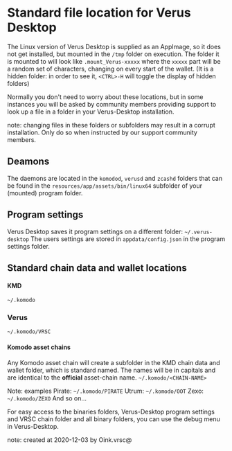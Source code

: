 
# Standard file location for Verus Desktop

The Linux version of Verus Desktop is supplied as an AppImage, so it does not get installed, but mounted in the `/tmp` folder on execution.
The folder it is mounted to will look like `.mount_Verus-xxxxx` where the `xxxxx` part will be a random set of characters, changing on every start of the wallet.
(It is a hidden folder: in order to see it, `<CTRL>-H` will toggle the display of hidden folders)

Normally you don't need to worry about these locations, but in some instances you will be asked by community members providing support to look up a file in a folder in your Verus-Desktop installation.

note: changing files in these folders or subfolders may result in a corrupt installation. Only do so when instructed by our support community members.

## Deamons

The daemons are located in the `komodod`, `verusd` and `zcashd` folders that can be found in the
`resources/app/assets/bin/linux64` subfolder of your (mounted) program folder.

## Program settings

Verus Desktop saves it program settings on a different folder:
`~/.verus-desktop`
The users settings are stored in `appdata/config.json` in the program settings folder.

## Standard chain data and wallet locations

#### KMD

`~/.komodo`

### Verus

`~/.komodo/VRSC`

#### Komodo asset chains
Any Komodo asset chain will create a subfolder in the KMD chain data and wallet folder, which is standard named. The names will be in capitals and are identical to the **official** asset-chain name.
`~/.komodo/<CHAIN-NAME>`

Note: examples
Pirate: `~/.komodo/PIRATE`
Utrum: `~/.komodo/OOT`
Zexo: `~/.komodo/ZEXO`
And so on...

For easy access to the binaries folders, Verus-Desktop program settings and VRSC chain folder and all binary folders, you can use the debug menu in Verus-Desktop.

note: created at 2020-12-03 by Oink.vrsc@
